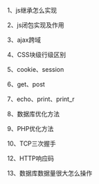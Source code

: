 1、js继承怎么实现

2、js闭包实现及作用

3、ajax跨域

4、CSS块级行级区别

5、cookie、session

6、get、post

7、echo、print、print_r

8、数据库优化方法

9、PHP优化方法

10、TCP三次握手

12、HTTP响应码

13、数据库数据量很大怎么操作
